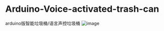 # Arduino-Voice-activated-trash-can
arduino版智能垃圾桶/语言声控垃圾桶
![image](https://user-images.githubusercontent.com/100952699/184377851-e0c8280f-73d1-490b-a93f-c2419cf1462f.png)
